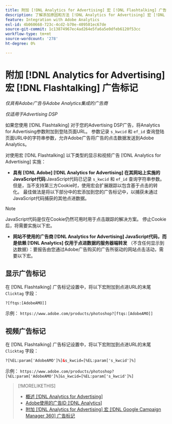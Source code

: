```yaml
---
title: 附加 [!DNL Analytics for Advertising] 宏 [!DNL Flashtalking] 广告标记
description: 了解添加原因和方法 [!DNL Analytics for Advertising] 宏 [!DNL Flashtalking] 广告标记
feature: Integration with Adobe Analytics
exl-id: 4b060668-723c-4cd2-b70e-409501ec67de
source-git-commit: 1c13874967ec4ad264e5fa6a5e0dfeb6120f53cc
workflow-type: tm+mt
source-wordcount: '278'
ht-degree: 0%

---
```


# 附加 [!DNL Analytics for Advertising] 宏 [!DNL Flashtalking] 广告标记

*仅具有Adobe广告与Adobe Analytics集成的广告商*

*仅适用于Advertising DSP*

如果您使用 [!DNL Flashtalking] 对于您的Advertising DSP广告，将Analytics for Advertising参数附加到登陆页面URL。 参数记录 `s_kwcid` 和 `ef_id` 查询登陆页面URL中的字符串参数，允许Adobe广告将广告的点击数据发送到Adobe Analytics。

对使用宏 [!DNL Flashtalking] 以下类型的显示和视频广告 [!DNL Analytics for Advertising] 实施：

* **具有 [!DNL Adobe] [!DNL Analytics for Advertising] 在其网站上实施的JavaScript代码**:JavaScript代码已记录 `s_kwcid` 和 `ef_id` 查询字符串参数。 但是，当不支持第三方Cookie时，使用宏会扩展跟踪以包含基于点击的转化。 最佳做法是将以下部分中的宏添加到您的广告标记中，以捕获未通过JavaScript代码捕获的其他点进数据。

>[!NOTE]
>
>JavaScript代码是仅在Cookie仍然可用时用于点击跟踪的解决方案。 停止Cookie后，将需要实施以下宏。

* **网站不使用的广告商 [!DNL Analytics for Advertising] JavaScript代码，而是依赖 [!DNL Analytics] 仅用于点进数据的服务器端转发** （不含任何显示到达数据）：要报告由您通过Adobe广告购买的广告所驱动的网站点击活动，需要以下宏。

## 显示广告标记

在 [!DNL Flashtalking] 广告标记设置中，将以下宏附加到点进URL的末尾 `Clicktag` 字段：

```html
?[ftqs:[AdobeAMO]]
```

示例：  `https://www.adobe.com/products/photoshop?[ftqs:[AdobeAMO]]`

## 视频广告标记

在 [!DNL Flashtalking] 广告标记设置中，将以下宏附加到点进URL的末尾 `Clicktag` 字段：

```html
?[%EL:param['AdobeAMO']%]&s_kwcid=[%EL:param['s_kwcid']%]
```

示例：  `https://www.adobe.com/products/photoshop?[%EL:param['AdobeAMO']%]&s_kwcid=[%EL:param['s_kwcid']%]`

>[!MORELIKETHIS]
>
>* [概述 [!DNL Analytics for Advertising]](overview.md)
>* [Adobe使用的广告ID [!DNL Analytics]](/help/integrations/analytics/ids.md)
>* [附加 [!DNL Analytics for Advertising] 宏 [!DNL Google Campaign Manager 360] 广告标记](/help/integrations/analytics/macros-google-campaign-manager.md)

